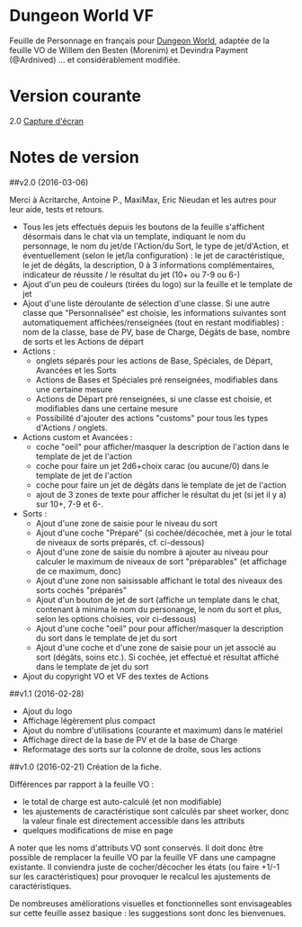 # Dungeon World VF

Feuille de Personnage en français pour [Dungeon World](http://dungeonworld-fr.blogspot.fr/), adaptée de la feuille VO de Willem den Besten (Morenim) et Devindra Payment (@Ardnived) ... et considérablement modifiée.

# Version courante
2.0 [Capture d'écran](dwfr.png)

# Notes de version

##v2.0 (2016-03-06)

Merci à Acritarche, Antoine P., MaxiMax, Eric Nieudan et les autres pour leur aide, tests et retours.

* Tous les jets effectués depuis les boutons de la feuille s'affichent désormais dans le chat via un template, indiquant le nom du personnage, le nom du jet/de l'Action/du Sort, le type de jet/d'Action, et éventuellement (selon le jet/la configuration) : le jet de caractéristique, le jet de dégâts, la description, 0 à 3 informations complémentaires, indicateur de réussite / le résultat du jet (10+ ou 7-9 ou 6-)
* Ajout d'un peu de couleurs (tirées du logo) sur la feuille et le template de jet
* Ajout d'une liste déroulante de sélection d'une classe. Si une autre classe que "Personnalisée" est choisie, les informations suivantes sont automatiquement affichées/renseignées (tout en restant modifiables) : nom de la classe, base de PV, base de Charge, Dégâts de base, nombre de sorts et les Actions de départ
* Actions :
  * onglets séparés pour les actions de Base, Spéciales, de Départ, Avancées et les Sorts
  * Actions de Bases et Spéciales pré renseignées, modifiables dans une certaine mesure
  * Actions de Départ pré renseignées, si une classe est choisie, et modifiables dans une certaine mesure
  * Possibilité d'ajouter des actions "customs" pour tous les types d'Actions / onglets.
* Actions custom et Avancées : 
  * coche "oeil" pour afficher/masquer la  description de l'action dans le template de jet de l'action
  * coche pour faire un jet  2d6+choix carac (ou aucune/0) dans le template de jet de l'action
  * coche pour faire un jet de dégâts dans le template de jet de l'action
  * ajout de 3 zones de texte pour afficher le résultat du jet (si jet il y a) sur 10+, 7-9 et 6-.
* Sorts : 
  * Ajout d'une zone de saisie pour le niveau du sort
  * Ajout d'une coche "Préparé" (si cochée/décochée, met à jour le total de niveaux de sorts préparés, cf. ci-dessous)
  * Ajout d'une zone de saisie du nombre à ajouter au niveau pour calculer le maximum de niveaux de sort "préparables" (et affichage de ce maximum, donc)
  * Ajout d'une zone non saisissable affichant le total des niveaux des sorts cochés "préparés"
  * Ajout d'un bouton de jet de sort (affiche un template dans le chat, contenant à minima le nom du personange, le nom du sort et plus, selon les options choisies, voir ci-dessous)
  * Ajout d'une coche "oeil" pour  pour afficher/masquer la  description du sort dans le template de jet du sort
  * Ajout d'une coche et d'une zone de saisie pour un jet associé au sort (dégâts, soins etc.). Si cochée, jet effectué et résultat affiché dans le template de jet du sort
* Ajout du copyright VO et VF des textes de Actions

##v1.1 (2016-02-28)
* Ajout du logo
* Affichage légèrement plus compact
* Ajout du nombre d'utilisations (courante et maximum) dans le matériel
* Affichage direct de la base de PV et de la base de Charge 
* Reformatage des sorts sur la colonne de droite, sous les actions

##v1.0 (2016-02-21)
Création de la fiche.

Différences par rapport à la feuille VO :

* le total de charge est auto-calculé (et non modifiable)
* les ajustements de caractéristique sont calculés par sheet worker, donc la valeur finale est directement accessible dans les attributs
* quelques modifications de mise en page

A noter que les noms d'attributs VO sont conservés. Il doit donc être possible de remplacer la feuille VO par la feuille VF dans une campagne existante. Il conviendra juste de cocher/décocher les états (ou faire +1/-1 sur les caractéristiques) pour provoquer le recalcul les ajustements de caractéristiques.

De nombreuses améliorations visuelles et fonctionnelles sont envisageables sur cette feuille assez basique : les suggestions sont donc les bienvenues.
